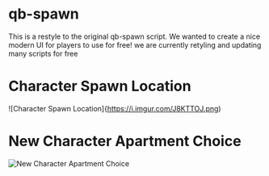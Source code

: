 # qb-spawn

This is a restyle to the original qb-spawn script. We wanted to create a nice modern UI for players to use for free! we are currently retyling and updating many scripts for free

# Character Spawn Location
![Character Spawn Location]{https://i.imgur.com/J8KTTOJ.png)

# New Character Apartment Choice
![New Character Apartment Choice](https://imgur.com/KAvKSKJ)
